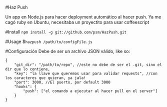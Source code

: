 #Haz Push

Un app en Node.js para hacer deployment automático al hacer push.
Ya me cagó ruby en Ubuntu, necesitaba un proyectito para usar coffeescript


#Install
`npm install -g git://github.com/psm/HazPush.git`


#Usage
$`hazpush /path/to/configFile.js`


#Configuración
Debe de ser un archivo JSON válido, like so:

    {
		"git_dir": "/path/to/repo", //este no debe de ser el .git, sino el dir que lo contiene,
		"key": "la llave que queremos usar para validar requests", //con los caracteres que quieran, ya jala!
		"port": 3000, //El puerto, por default 3000
		"hooks": {
			"push": ["el comando a ejecutar al hacer pull en el server"]
		}
	}